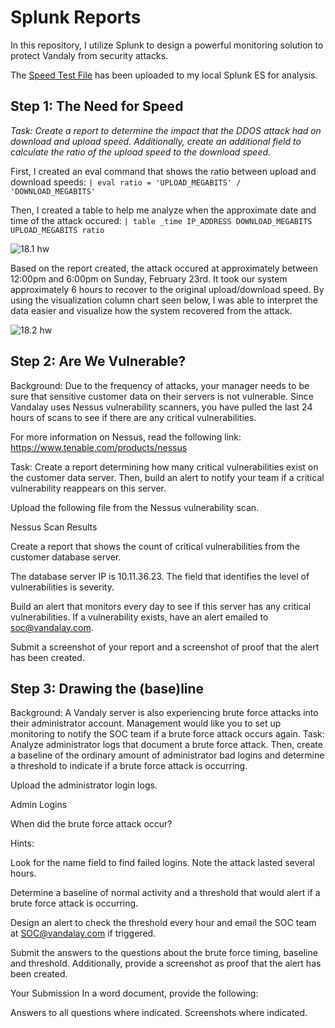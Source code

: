 # Splunk Reports
In this repository, I utilize Splunk to design a powerful monitoring solution to protect Vandaly from security attacks.

The [Speed Test File](https://github.com/w0lfboy/splunk_reports/blob/main/csv%20files/server_speedtest.csv) has been uploaded to my local Splunk ES for analysis.

## Step 1: The Need for Speed
*Task: Create a report to determine the impact that the DDOS attack had on download and upload speed. Additionally, create an additional field to calculate the ratio of the upload speed to the download speed.*

First, I created an eval command that shows the ratio between upload and download speeds: ` | eval ratio = 'UPLOAD_MEGABITS' / 'DOWNLOAD_MEGABITS' `

Then, I created a table to help me analyze when the approximate date and time of the attack occured: ` | table _time IP_ADDRESS DOWNLOAD_MEGABITS UPLOAD_MEGABITS ratio `

![18.1 hw](https://github.com/w0lfboy/splunk_reports/blob/main/images/18.1%20hw.png)

Based on the report created, the attack occured at approximately between 12:00pm and 6:00pm on Sunday, February 23rd.  It took our system approximately 6 hours to recover to the original upload/download speed.  By using the visualization column chart seen below, I was able to interpret the data easier and visualize how the system recovered from the attack.

![18.2 hw](https://github.com/w0lfboy/splunk_reports/blob/main/images/18.2%20hw.png)

## Step 2: Are We Vulnerable?
Background:  Due to the frequency of attacks, your manager needs to be sure that sensitive customer data on their servers is not vulnerable. Since Vandalay uses Nessus vulnerability scanners, you have pulled the last 24 hours of scans to see if there are any critical vulnerabilities.

For more information on Nessus, read the following link: https://www.tenable.com/products/nessus


Task: Create a report determining how many critical vulnerabilities exist on the customer data server. Then, build an alert to notify your team if a critical vulnerability reappears on this server.


Upload the following file from the Nessus vulnerability scan.

Nessus Scan Results



Create a report that shows the count of critical vulnerabilities from the customer database server.

The database server IP is 10.11.36.23.
The field that identifies the level of vulnerabilities is severity.



Build an alert that monitors every day to see if this server has any critical vulnerabilities. If a vulnerability exists, have an alert emailed to soc@vandalay.com.


Submit a screenshot of your report and a screenshot of proof that the alert has been created.

## Step 3: Drawing the (base)line
Background:  A Vandaly server is also experiencing brute force attacks into their administrator account. Management would like you to set up monitoring to notify the SOC team if a brute force attack occurs again.
Task: Analyze administrator logs that document a brute force attack. Then, create a baseline of the ordinary amount of administrator bad logins and determine a threshold to indicate if a brute force attack is occurring.


Upload the administrator login logs.

Admin Logins



When did the brute force attack occur?

Hints:

Look for the name field to find failed logins.
Note the attack lasted several hours.





Determine a baseline of normal activity and a threshold that would alert if a brute force attack is occurring.


Design an alert to check the threshold every hour and email the SOC team at SOC@vandalay.com if triggered.


Submit the answers to the questions about the brute force timing, baseline and threshold. Additionally, provide a screenshot as proof that the alert has been created.

Your Submission
In a word document, provide the following:

Answers to all questions where indicated.
Screenshots where indicated.
